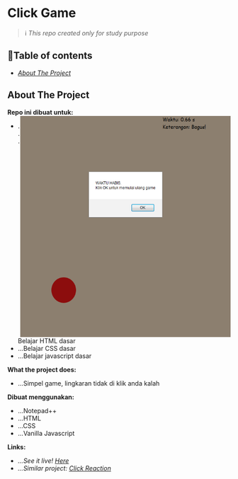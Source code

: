 # Click Game
> :information_source: _This repo created only for study purpose_
## :round_pushpin:Table of contents
- _[About The Project](#about-the-project)_

## About The Project
**Repo ini dibuat untuk:**
<img align="right" src="overview.PNG" height="500" width="475">

- ...Belajar HTML dasar
- ...Belajar CSS dasar
- ...Belajar javascript dasar

**What the project does:**
- ...Simpel game, lingkaran tidak di klik anda kalah

**Dibuat menggunakan:**
- ...Notepad++
- ...HTML
- ...CSS
- ...Vanilla Javascript

**Links:** 
- _...See it live! <a href="https://xvferdy.github.io/click-game/" target="_blank">Here</a>_
- _...Similar project: <a href="https://codepen.io/xvferdy/pen/RdMdRP" target="_blank">Click Reaction</a>_

